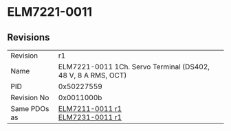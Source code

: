 # ELM7221-0011

## Revisions
<table>
<tr>
<td>Revision</td>
<td>r1</td>
</tr>
<tr>
<td>Name</td>
<td>ELM7221-0011 1Ch. Servo Terminal (DS402, 48 V, 8 A RMS, OCT)</td>
</tr>
<tr>
<td>PID</td>
<td>0x50227559</td>
</tr>
<tr>
<td>Revision No</td>
<td>0x0011000b</td>
</tr>
<tr>
<td>Same PDOs as</td>
<td><a href="ELM7211-0011.md">ELM7211-0011 r1</a><br/><a href="ELM7231-0011.md">ELM7231-0011 r1</a></td>
</tr>
</table>
